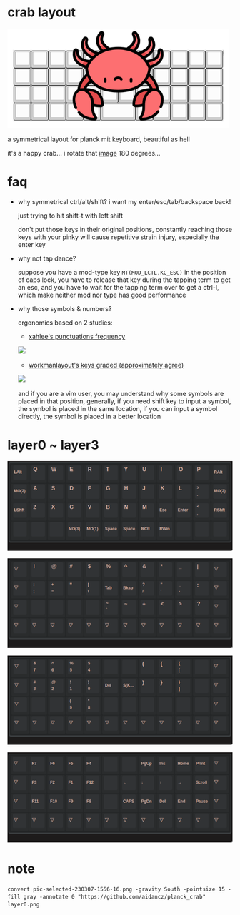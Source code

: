 # crab layout

![](image/crab_on_planck.png)

a symmetrical layout for planck mit keyboard, beautiful as hell

it's a happy crab... i rotate that [image](https://www.flaticon.com/free-icons/crab) 180 degrees...

# faq

- why symmetrical ctrl/alt/shift? i want my enter/esc/tab/backspace back!

	just trying to hit shift-t with left shift

	don't put those keys in their original positions, constantly reaching those keys with your pinky will cause repetitive strain injury, especially the enter key

- why not tap dance?

	suppose you have a mod-type key `MT(MOD_LCTL,KC_ESC)` in the position of caps lock, you have to release that key during the tapping term to get an esc, and you have to wait for the tapping term over to get a ctrl-l, which make neither mod nor type has good performance

- why those symbols & numbers?

	ergonomics based on 2 studies:

	- [xahlee's punctuations frequency](http://xahlee.info/comp/computer_language_char_distribution.html)

	![](http://xahlee.info/comp/i/computer_language_char_frequency.png)

	- [workmanlayout's keys graded (approximately agree)](https://workmanlayout.org/#back-to-the-drawing-board)

	![](https://github.com/kdeloach/workman/raw/gh-pages/images/keyboard_graded_grid.png)

	and if you are a vim user, you may understand why some symbols are placed in that position, generally, if you need shift key to input a symbol, the symbol is placed in the same location, if you can input a symbol directly, the symbol is placed in a better location

# layer0 ~ layer3

![](2023-03-29/layer0.png)

![](2023-03-29/layer1.png)

![](2023-03-29/layer2.png)

![](2023-03-29/layer3.png)

# note

`convert pic-selected-230307-1556-16.png -gravity South -pointsize 15 -fill gray -annotate 0 "https://github.com/aidancz/planck_crab" layer0.png`
